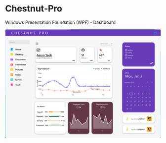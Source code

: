 # Chestnut-Pro
Windows Presentation Foundation (WPF) - Dashboard

![Overview](https://raw.githubusercontent.com/LyricYang/Chestnut-Pro/main/overview.png)
